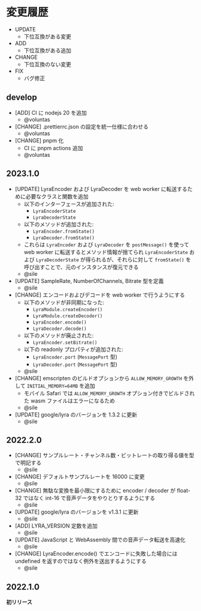 # 変更履歴

- UPDATE
  - 下位互換がある変更
- ADD
  - 下位互換がある追加
- CHANGE
  - 下位互換のない変更
- FIX
  - バグ修正

## develop

- [ADD] CI に nodejs 20 を追加
  - @voluntas
- [CHANGE] .prettierrc.json の設定を統一仕様に合わせる
  - @voluntas
- [CHANGE] pnpm 化
  - CI に pnpm actions 追加
  - @voluntas

## 2023.1.0

- [UPDATE] LyraEncoder および LyraDecoder を web worker に転送するために必要なクラスと関数を追加
  - 以下のインターフェースが追加された:
    - `LyraEncoderState`
    - `LyraDecoderState`
  - 以下のメソッドが追加された:
    - `LyraEncoder.fromState()`
    - `LyraDecoder.fromState()`
  - これらは `LyraEncoder` および `LyraDecoder` を `postMessage()` を使って web worker に転送するとメソッド情報が捨てられ `LyraEncoderState` および `LyraDecoderState` が得られるが、それらに対して `fromState()` を呼び出すことで、元のインスタンスが復元できる
  - @sile
- [UPDATE] SampleRate, NumberOfChannels, Bitrate 型を定義
  - @sile
- [CHANGE] エンコードおよびデコードを web worker で行うようにする
  - 以下のメソッドが非同期になった:
    - `LyraModule.createEncoder()`
    - `LyraModule.createDecoder()`
    - `LyraEncoder.encode()`
    - `LyraDecoder.decode()`
  - 以下のメソッドが廃止された:
    - `LyraEncoder.setBitrate()`
  - 以下の readonly プロパティが追加された:
    - `LyraEncoder.port` (`MessagePort` 型)
    - `LyraDecoder.port` (`MessagePort` 型)
  - @sile
- [CHANGE] emscripten のビルドオプションから `ALLOW_MEMORY_GROWTH` を外して `INITIAL_MEMORY=64MB` を追加
  - モバイル Safari では `ALLOW_MEMORY_GROWTH` オプション付きでビルドされた wasm ファイルはエラーになるため
  - @sile
- [UPDATE] google/lyra のバージョンを 1.3.2 に更新
  - @sile

## 2022.2.0

- [CHANGE] サンプルレート・チャンネル数・ビットレートの取り得る値を型で明記する
  - @sile
- [CHANGE] デフォルトサンプルレートを 16000 に変更
  - @sile
- [CHANGE] 無駄な変換を最小限にするために encoder / decoder が float-32 ではなく int-16 で音声データをやりとりするようにする
  - @sile
- [UPDATE] google/lyra のバージョンを v1.3.1 に更新
  - @sile
- [ADD] LYRA_VERSION 定数を追加
  - @sile
- [UPDATE] JavaScript と WebAssembly 間での音声データ転送を高速化
  - @sile
- [CHANGE] LyraEncoder.encode() でエンコードに失敗した場合には undefined を返すのではなく例外を送出するようにする
  - @sile

## 2022.1.0

**初リリース**
